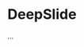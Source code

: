 <!--
 * @Author: ZHANG XIANRUI
 * @Date: 2021-08-17 12:46:23
 * @LastEditTime: 2021-08-17 12:46:25
 * @LastEditors: ZHANG XIANRUI
 * @Description: 
-->

# DeepSlide

...
